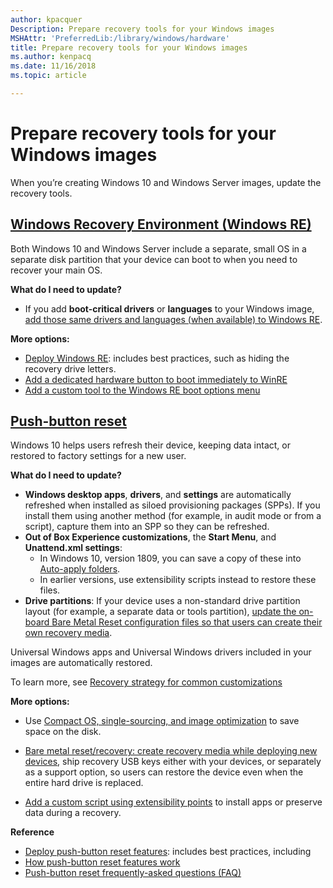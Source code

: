 ```yaml
---
author: kpacquer
Description: Prepare recovery tools for your Windows images
MSHAttr: 'PreferredLib:/library/windows/hardware'
title: Prepare recovery tools for your Windows images
ms.author: kenpacq
ms.date: 11/16/2018
ms.topic: article

---
```


# Prepare recovery tools for your Windows images

When you’re creating Windows 10 and Windows Server images, update the recovery tools.

## [Windows Recovery Environment (Windows RE)](windows-recovery-environment--windows-re--technical-reference.md)
Both Windows 10 and Windows Server include a separate, small OS in a separate disk partition that your device can boot to when you need to recover your main OS. 

**What do I need to update?**
* If you add **boot-critical drivers** or **languages** to your Windows image, [add those same drivers and languages (when available) to Windows RE](customize-windows-re.md).

**More options:**

* [Deploy Windows RE](deploy-windows-re.md): includes best practices, such as hiding the recovery drive letters.
* [Add a dedicated hardware button to boot immediately to WinRE](add-a-hardware-recovery-button-to-start-windows-re.md)
* [Add a custom tool to the Windows RE boot options menu](add-a-custom-tool-to-the-windows-re-boot-options-menu.md)


## [Push-button reset](push-button-reset-overview.md)
Windows 10 helps users refresh their device, keeping data intact, or restored to factory settings for a new user. 

**What do I need to update?**

* **Windows desktop apps**, **drivers**, and **settings** are automatically refreshed when installed as siloed provisioning packages (SPPs). If you install them using another method (for example, in audit mode or from a script), capture them into an SPP so they can be refreshed.
* **Out of Box Experience customizations**, the **Start Menu**, and **Unattend.xml settings**: 
  - In Windows 10, version 1809, you can save a copy of these into [Auto-apply folders](deploy-pbr-features-using-auto-apply.md).
  - In earlier versions, use extensibility scripts instead to restore these files.
* **Drive partitions**: If your device uses a non-standard drive partition layout (for example, a separate data or tools partition), [update the on-board Bare Metal Reset configuration files so that users can create their own recovery media](bare-metal-resetrecovery-enable-your-users-to-create-media-and-to-recover-hard-drive-space.md). 

Universal Windows apps and Universal Windows drivers included in your images are automatically restored. 


To learn more, see [Recovery strategy for common customizations](recovery-strategy-for-common-customizations.md)

**More options:**

* Use [Compact OS, single-sourcing, and image optimization](compact-os.md) to save space on the disk.

* [Bare metal reset/recovery: create recovery media while deploying new devices](create-media-to-run-push-button-reset-features-s14.md), ship recovery USB keys either with your devices, or separately as a support option, so users can restore the device even when the entire hard drive is replaced.

* [Add a custom script using extensibility points](add-a-script-to-push-button-reset-features.md) to install apps or preserve data during a recovery.

**Reference**
* [Deploy push-button reset features](deploy-push-button-reset-features.md): includes best practices, including 
* [How push-button reset features work](how-push-button-reset-features-work.md)
* [Push-button reset frequently-asked questions (FAQ)](pbr-faq.md)
